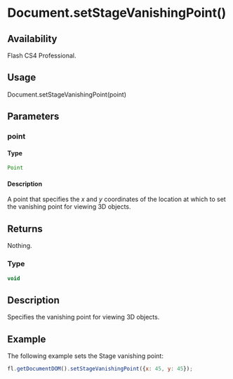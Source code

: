 # Document.setStageVanishingPoint()

## Availability

Flash CS4 Professional.

## Usage

Document.setStageVanishingPoint(point)

## Parameters

### **point**

#### Type

```typescript
Point
```

#### Description

A point that specifies the *x* and *y* coordinates of the location at which to set the vanishing point for viewing 3D objects.

## Returns

Nothing.

### Type

```typescript
void
```

## Description

Specifies the vanishing point for viewing 3D objects.

## Example

The following example sets the Stage vanishing point:

```javascript
fl.getDocumentDOM().setStageVanishingPoint({x: 45, y: 45});
```
